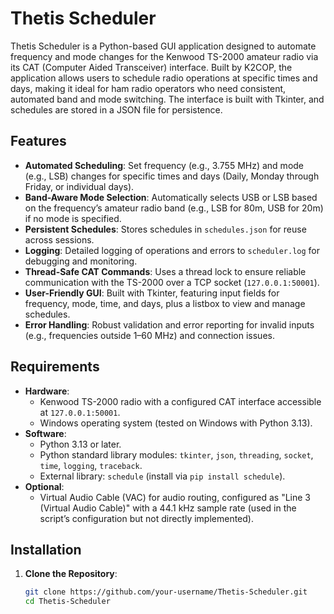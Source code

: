 # Thetis Scheduler

Thetis Scheduler is a Python-based GUI application designed to automate frequency and mode changes for the Kenwood TS-2000 amateur radio via its CAT (Computer Aided Transceiver) interface. Built by K2COP, the application allows users to schedule radio operations at specific times and days, making it ideal for ham radio operators who need consistent, automated band and mode switching. The interface is built with Tkinter, and schedules are stored in a JSON file for persistence.

## Features
- **Automated Scheduling**: Set frequency (e.g., 3.755 MHz) and mode (e.g., LSB) changes for specific times and days (Daily, Monday through Friday, or individual days).
- **Band-Aware Mode Selection**: Automatically selects USB or LSB based on the frequency’s amateur radio band (e.g., LSB for 80m, USB for 20m) if no mode is specified.
- **Persistent Schedules**: Stores schedules in `schedules.json` for reuse across sessions.
- **Logging**: Detailed logging of operations and errors to `scheduler.log` for debugging and monitoring.
- **Thread-Safe CAT Commands**: Uses a thread lock to ensure reliable communication with the TS-2000 over a TCP socket (`127.0.0.1:50001`).
- **User-Friendly GUI**: Built with Tkinter, featuring input fields for frequency, mode, time, and days, plus a listbox to view and manage schedules.
- **Error Handling**: Robust validation and error reporting for invalid inputs (e.g., frequencies outside 1–60 MHz) and connection issues.

## Requirements
- **Hardware**:
  - Kenwood TS-2000 radio with a configured CAT interface accessible at `127.0.0.1:50001`.
  - Windows operating system (tested on Windows with Python 3.13).
- **Software**:
  - Python 3.13 or later.
  - Python standard library modules: `tkinter`, `json`, `threading`, `socket`, `time`, `logging`, `traceback`.
  - External library: `schedule` (install via `pip install schedule`).
- **Optional**:
  - Virtual Audio Cable (VAC) for audio routing, configured as "Line 3 (Virtual Audio Cable)" with a 44.1 kHz sample rate (used in the script’s configuration but not directly implemented).

## Installation
1. **Clone the Repository**:
   ```bash
   git clone https://github.com/your-username/Thetis-Scheduler.git
   cd Thetis-Scheduler
